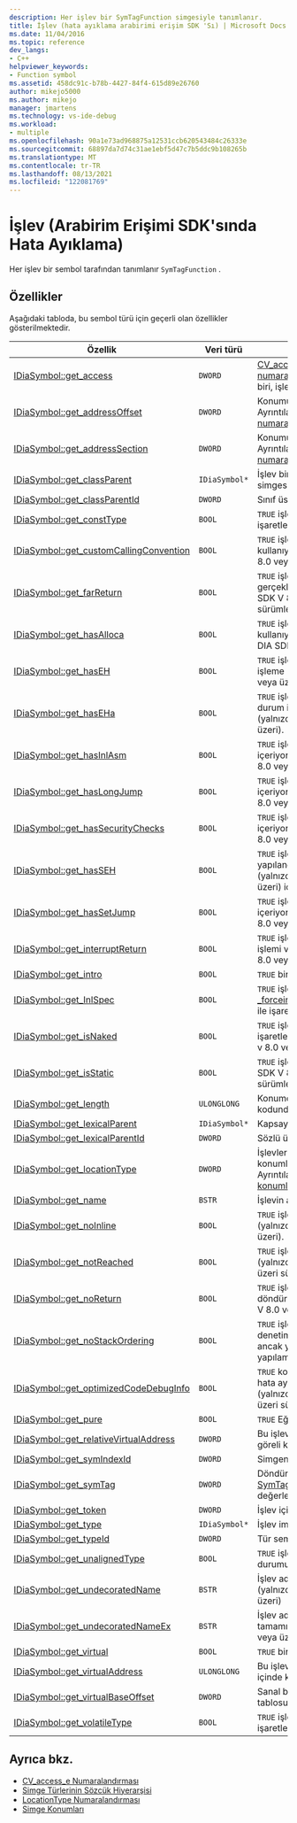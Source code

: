 ```yaml
---
description: Her işlev bir SymTagFunction simgesiyle tanımlanır.
title: İşlev (hata ayıklama arabirimi erişim SDK 'Sı) | Microsoft Docs
ms.date: 11/04/2016
ms.topic: reference
dev_langs:
- C++
helpviewer_keywords:
- Function symbol
ms.assetid: 458dc91c-b78b-4427-84f4-615d89e26760
author: mikejo5000
ms.author: mikejo
manager: jmartens
ms.technology: vs-ide-debug
ms.workload:
- multiple
ms.openlocfilehash: 90a1e73ad968875a12531ccb620543484c26333e
ms.sourcegitcommit: 68897da7d74c31ae1ebf5d47c7b5ddc9b108265b
ms.translationtype: MT
ms.contentlocale: tr-TR
ms.lasthandoff: 08/13/2021
ms.locfileid: "122081769"
---
```

# <a name="function-debug-interface-access-sdk"></a>İşlev (Arabirim Erişimi SDK'sında Hata Ayıklama)
Her işlev bir sembol tarafından tanımlanır `SymTagFunction` .

## <a name="properties"></a>Özellikler
 Aşağıdaki tabloda, bu sembol türü için geçerli olan özellikler gösterilmektedir.

|Özellik|Veri türü|Açıklama|
|--------------|-----------------|-----------------|
|[IDiaSymbol::get_access](../../debugger/debug-interface-access/idiasymbol-get-access.md)|`DWORD`|[CV_access_e numaralandırmanın](../../debugger/debug-interface-access/cv-access-e.md)değerlerinden biri, işlev bir üye işlevdir.|
|[IDiaSymbol::get_addressOffset](../../debugger/debug-interface-access/idiasymbol-get-addressoffset.md)|`DWORD`|Konumun konum parçası; Ayrıntılar için bkz. [LocationType numaralandırması](../../debugger/debug-interface-access/locationtype.md).|
|[IDiaSymbol::get_addressSection](../../debugger/debug-interface-access/idiasymbol-get-addresssection.md)|`DWORD`|Konumun bölüm bölümü; Ayrıntılar için bkz. [LocationType numaralandırması](../../debugger/debug-interface-access/locationtype.md).|
|[IDiaSymbol::get_classParent](../../debugger/debug-interface-access/idiasymbol-get-classparent.md)|`IDiaSymbol*`|İşlev bir üye işlevise, sınıfın simgesi.|
|[IDiaSymbol::get_classParentId](../../debugger/debug-interface-access/idiasymbol-get-classparentid.md)|`DWORD`|Sınıf üst simgesinin KIMLIĞI.|
|[IDiaSymbol::get_constType](../../debugger/debug-interface-access/idiasymbol-get-consttype.md)|`BOOL`|`TRUE` işlev bir sabit olarak işaretlenmişse.|
|[IDiaSymbol::get_customCallingConvention](../../debugger/debug-interface-access/idiasymbol-get-customcallingconvention.md)|`BOOL`|`TRUE` işlev özel bir çağırma kuralı kullanıyorsa (yalnızca DIA SDK V 8.0 veya üzeri sürümlerde).|
|[IDiaSymbol::get_farReturn](../../debugger/debug-interface-access/idiasymbol-get-farreturn.md)|`BOOL`|`TRUE` işlev bir sanal geri dönüş gerçekleştiriyorsa (yalnızca DIA SDK V 8.0 veya üzeri sürümlerde).|
|[IDiaSymbol::get_hasAlloca](../../debugger/debug-interface-access/idiasymbol-get-hasalloca.md)|`BOOL`|`TRUE` işlev ayrılmış bellek işlevini kullanıyorsa (yalnızca uınnder DIA SDK V 8.0 veya üzeri).|
|[IDiaSymbol::get_hasEH](../../debugger/debug-interface-access/idiasymbol-get-haseh.md)|`BOOL`|`TRUE` işlev C++ stili özel durum işleme (yalnızca DIA SDK V 8.0 veya üzeri) içeriyorsa.|
|[IDiaSymbol::get_hasEHa](../../debugger/debug-interface-access/idiasymbol-get-haseha.md)|`BOOL`|`TRUE` işlev zaman uyumsuz özel durum işleme içeriyorsa (yalnızca DIA SDK V 8.0 veya üzeri).|
|[IDiaSymbol::get_hasInlAsm](../../debugger/debug-interface-access/idiasymbol-get-hasinlasm.md)|`BOOL`|`TRUE` işlev satır içi derleme içeriyorsa (yalnızca DIA SDK V 8.0 veya üzeri).|
|[IDiaSymbol::get_hasLongJump](../../debugger/debug-interface-access/idiasymbol-get-haslongjump.md)|`BOOL`|`TRUE` işlev bir [longjmp](/cpp/c-runtime-library/reference/longjmp) çağrısı içeriyorsa (yalnızca DIA SDK v 8.0 veya üzeri sürümlerde).|
|[IDiaSymbol::get_hasSecurityChecks](../../debugger/debug-interface-access/idiasymbol-get-hassecuritychecks.md)|`BOOL`|`TRUE` işlev güvenlik denetimleri içeriyorsa (yalnızca DIA SDK V 8.0 veya üzeri).|
|[IDiaSymbol::get_hasSEH](../../debugger/debug-interface-access/idiasymbol-get-hasseh.md)|`BOOL`|`TRUE` işlev Win32 stili yapılandırılmış özel durum işleme (yalnızca DIA SDK V 8.0 veya üzeri) içeriyorsa.|
|[IDiaSymbol::get_hasSetJump](../../debugger/debug-interface-access/idiasymbol-get-hassetjump.md)|`BOOL`|`TRUE` işlev bir [setjmp](/cpp/c-runtime-library/reference/setjmp) çağrısı içeriyorsa (yalnızca DIA SDK v 8.0 veya üzeri sürümlerde).|
|[IDiaSymbol::get_interruptReturn](../../debugger/debug-interface-access/idiasymbol-get-interruptreturn.md)|`BOOL`|`TRUE` işlevin kesintiye döndürme işlemi varsa (yalnızca DIA SDK V 8.0 veya üzeri).|
|[IDiaSymbol::get_intro](../../debugger/debug-interface-access/idiasymbol-get-intro.md)|`BOOL`|`TRUE` bir işlev giriş sanal ise.|
|[IDiaSymbol::get_InlSpec](../../debugger/debug-interface-access/idiasymbol-get-inlspec.md)|`BOOL`|`TRUE` işlev, [satır içi, __inline \_ _forceinline](/cpp/cpp/inline-functions-cpp) özniteliklerinden biri ile işaretlenmişse.|
|[IDiaSymbol::get_isNaked](../../debugger/debug-interface-access/idiasymbol-get-isnaked.md)|`BOOL`|`TRUE` işlev [Naked](/cpp/cpp/naked-cpp) özniteliğiyle işaretlenmişse (yalnızca DIA SDK v 8.0 veya üzeri).|
|[IDiaSymbol::get_isStatic](../../debugger/debug-interface-access/idiasymbol-get-isstatic.md)|`BOOL`|`TRUE` işlev statikse (yalnızca DIA SDK V 8.0 veya üzeri sürümlerde).|
|[IDiaSymbol::get_length](../../debugger/debug-interface-access/idiasymbol-get-length.md)|`ULONGLONG`|Konumdan başlayarak işlev kodundaki bayt sayısı.|
|[IDiaSymbol::get_lexicalParent](../../debugger/debug-interface-access/idiasymbol-get-lexicalparent.md)|`IDiaSymbol*`|Kapsayan compiland 'ın simgesi.|
|[IDiaSymbol::get_lexicalParentId](../../debugger/debug-interface-access/idiasymbol-get-lexicalparentid.md)|`DWORD`|Sözlü üst simgenin KIMLIĞI.|
|[IDiaSymbol::get_locationType](../../debugger/debug-interface-access/idiasymbol-get-locationtype.md)|`DWORD`|İşlevler statik veya meta veri konumlarına sahip olabilir; Ayrıntılar için bkz. [sembol konumları](../../debugger/debug-interface-access/symbol-locations.md).|
|[IDiaSymbol::get_name](../../debugger/debug-interface-access/idiasymbol-get-name.md)|`BSTR`|İşlevin adı.|
|[IDiaSymbol::get_noInline](../../debugger/debug-interface-access/idiasymbol-get-noinline.md)|`BOOL`|`TRUE` işlev bir satır içi işlev değilse (yalnızca n DIA SDK V 8.0 veya üzeri).|
|[IDiaSymbol::get_notReached](../../debugger/debug-interface-access/idiasymbol-get-notreached.md)|`BOOL`|`TRUE` işlev erişilebilir değilse (yalnızca DIA SDK V 8.0 veya üzeri sürümlerde).|
|[IDiaSymbol::get_noReturn](../../debugger/debug-interface-access/idiasymbol-get-noreturn.md)|`BOOL`|`TRUE` işlev bir değer döndürmezse (yalnızca DIA SDK V 8.0 veya üzeri).|
|[IDiaSymbol::get_noStackOrdering](../../debugger/debug-interface-access/idiasymbol-get-nostackordering.md)|`BOOL`|`TRUE` işlev arabellek güvenliği denetimleri ile derlenmişse ancak yığın sıralaması yapılamadığını.|
|[IDiaSymbol::get_optimizedCodeDebugInfo](../../debugger/debug-interface-access/idiasymbol-get-optimizedcodedebuginfo.md)|`BOOL`|`TRUE` kodda iyileştirilmiş kod için hata ayıklama bilgileri varsa (yalnızca DIA SDK V 8.0 veya üzeri sürümlerde).|
|[IDiaSymbol::get_pure](../../debugger/debug-interface-access/idiasymbol-get-pure.md)|`BOOL`|`TRUE` Eğer işlevi saf sanal ise.|
|[IDiaSymbol::get_relativeVirtualAddress](../../debugger/debug-interface-access/idiasymbol-get-relativevirtualaddress.md)|`DWORD`|Bu işlevin modülünün içindeki göreli konumu.|
|[IDiaSymbol::get_symIndexId](../../debugger/debug-interface-access/idiasymbol-get-symindexid.md)|`DWORD`|Simgenin dizin KIMLIĞI.|
|[IDiaSymbol::get_symTag](../../debugger/debug-interface-access/idiasymbol-get-symtag.md)|`DWORD`|Döndürür `SymTagFunction` ( [SymTagEnum numaralandırma](../../debugger/debug-interface-access/symtagenum.md) değerlerinden biri).|
|[IDiaSymbol::get_token](../../debugger/debug-interface-access/idiasymbol-get-token.md)|`DWORD`|İşlev için meta veri belirteci.|
|[IDiaSymbol::get_type](../../debugger/debug-interface-access/idiasymbol-get-type.md)|`IDiaSymbol*`|İşlev imzasının simgesi.|
|[IDiaSymbol::get_typeId](../../debugger/debug-interface-access/idiasymbol-get-typeid.md)|`DWORD`|Tür sembolünün KIMLIĞI.|
|[IDiaSymbol::get_unalignedType](../../debugger/debug-interface-access/idiasymbol-get-unalignedtype.md)|`BOOL`|`TRUE` işlevin hizalanmamış olması durumunda.|
|[IDiaSymbol::get_undecoratedName](../../debugger/debug-interface-access/idiasymbol-get-undecoratedname.md)|`BSTR`|İşlev adının süslenmiş biçimi (yalnızca DIA SDK v 8.0 veya üzeri)|
|[IDiaSymbol::get_undecoratedNameEx](../../debugger/debug-interface-access/idiasymbol-get-undecoratednameex.md)|`BSTR`|İşlev adının bir kısmı veya tamamı (yalnızca DIA SDK v 8.0 veya üzeri).|
|[IDiaSymbol::get_virtual](../../debugger/debug-interface-access/idiasymbol-get-virtual.md)|`BOOL`|`TRUE` bir sanal işlev.|
|[IDiaSymbol::get_virtualAddress](../../debugger/debug-interface-access/idiasymbol-get-virtualaddress.md)|`ULONGLONG`|Bu işlevin yürütülebilir görüntü içinde konumu.|
|[IDiaSymbol::get_virtualBaseOffset](../../debugger/debug-interface-access/idiasymbol-get-virtualbaseoffset.md)|`DWORD`|Sanal bir işlev ise, sanal işlev tablosundaki fark.|
|[IDiaSymbol::get_volatileType](../../debugger/debug-interface-access/idiasymbol-get-volatiletype.md)|`BOOL`|`TRUE` işlev geçici olarak işaretlenmişse.|

## <a name="see-also"></a>Ayrıca bkz.
- [CV_access_e Numaralandırması](../../debugger/debug-interface-access/cv-access-e.md)
- [Simge Türlerinin Sözcük Hiyerarşisi](../../debugger/debug-interface-access/lexical-hierarchy-of-symbol-types.md)
- [LocationType Numaralandırması](../../debugger/debug-interface-access/locationtype.md)
- [Simge Konumları](../../debugger/debug-interface-access/symbol-locations.md)
